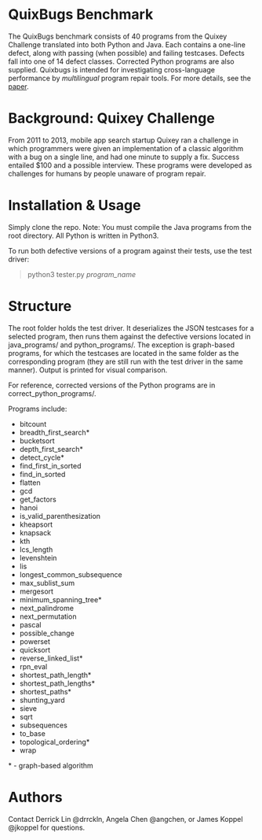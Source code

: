 # QuixBugs Benchmark
The QuixBugs benchmark consists of 40 programs from the Quixey Challenge translated into both Python and Java. Each contains a one-line defect, along with passing (when possible) and failing testcases. Defects fall into one of 14 defect classes. Corrected Python programs are also supplied. Quixbugs is intended for investigating cross-language performance by _multilingual_ program repair tools. For more details, see the [paper](quixbugs.pdf).

# Background: Quixey Challenge
From 2011 to 2013, mobile app search startup Quixey ran a challenge in which programmers were given an implementation of a classic algorithm with a bug on a single line, and had one minute to supply a fix. Success entailed $100 and a possible interview. These programs were developed as challenges for humans by people unaware of program repair.

# Installation & Usage
Simply clone the repo. Note: You must compile the Java programs from the root directory. All Python is written in Python3.

To run both defective versions of a program against their tests, use the test driver:

> python3 tester.py _program\_name_

# Structure

The root folder holds the test driver. It deserializes the JSON testcases for a selected program, then runs them against the defective versions located in java_programs/ and python_programs/. The exception is graph-based programs, for which the testcases are located in the same folder as the corresponding program (they are still run with the test driver in the same manner). Output is printed for visual comparison.

For reference, corrected versions of the Python programs are in correct_python_programs/.

Programs include:
- bitcount
- breadth_first_search\*
- bucketsort
- depth_first_search\*
- detect_cycle\*
- find_first_in_sorted
- find_in_sorted
- flatten
- gcd
- get_factors
- hanoi
- is_valid_parenthesization
- kheapsort
- knapsack
- kth
- lcs_length
- levenshtein
- lis
- longest_common_subsequence
- max_sublist_sum
- mergesort
- minimum_spanning_tree\*
- next_palindrome
- next_permutation
- pascal
- possible_change
- powerset
- quicksort
- reverse_linked_list\*
- rpn_eval
- shortest_path_length\*
- shortest_path_lengths\*
- shortest_paths\*
- shunting_yard
- sieve
- sqrt
- subsequences
- to_base
- topological_ordering\*
- wrap

\* - graph-based algorithm

# Authors
Contact Derrick Lin @drrckln, Angela Chen @angchen, or James Koppel @jkoppel for questions.
